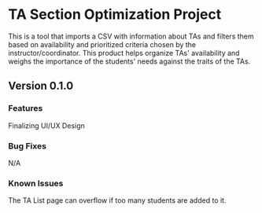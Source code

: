 # TA Section Optimization Project
This is a tool that imports a CSV with information about TAs and filters them based on availability and prioritized criteria chosen by the instructor/coordinator. This product helps organize TAs' availability and weighs the importance of the students' needs against the traits of the TAs. 

## Version 0.1.0

### Features
Finalizing UI/UX Design

### Bug Fixes
N/A

### Known Issues
The TA List page can overflow if too many students are added to it. 
